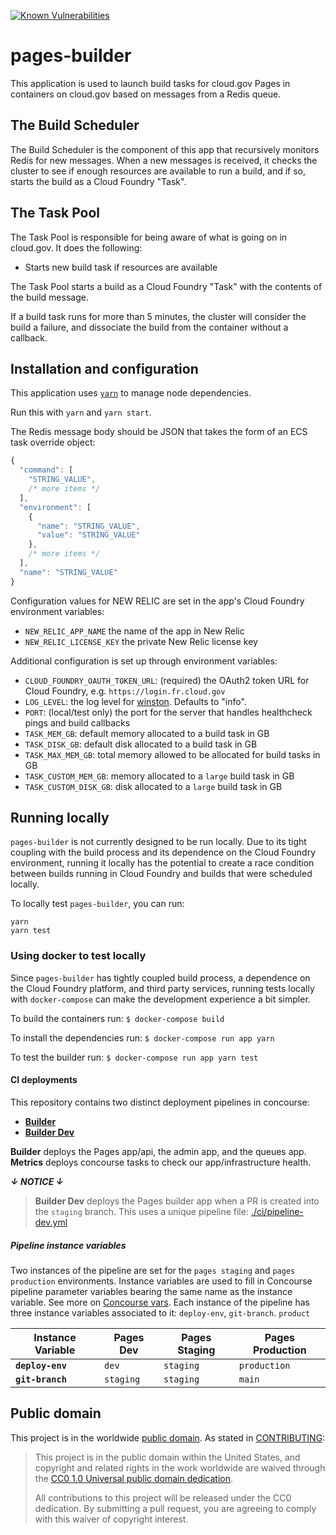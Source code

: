 [![Known Vulnerabilities](https://snyk.io/test/github/cloud-gov/pages-builder/badge.svg)](https://snyk.io/test/github/cloud-gov/pages-builder)

# pages-builder

This application is used to launch build tasks for cloud.gov Pages in containers on cloud.gov based on messages from a Redis queue.

## The Build Scheduler

The Build Scheduler is the component of this app that recursively monitors Redis for new messages. When a new messages is received, it checks the cluster to see if enough resources are available to run a build, and if so, starts the build as a Cloud Foundry "Task".

## The Task Pool

The Task Pool is responsible for being aware of what is going on in cloud.gov.
It does the following:

- Starts new build task if resources are available

The Task Pool starts a build as a Cloud Foundry "Task" with the contents of the build message.

If a build task runs for more than 5 minutes, the cluster will consider the build a failure, and dissociate the build from the container without a callback.

## Installation and configuration

This application uses [`yarn`](https://yarnpkg.com) to manage node dependencies.

Run this with `yarn` and `yarn start`.

The Redis message body should be JSON that takes the form of an ECS task override object:

```js
{
  "command": [
    "STRING_VALUE",
    /* more items */
  ],
  "environment": [
    {
      "name": "STRING_VALUE",
      "value": "STRING_VALUE"
    },
    /* more items */
  ],
  "name": "STRING_VALUE"
}
```

Configuration values for NEW RELIC are set in the app's Cloud Foundry environment variables:

- `NEW_RELIC_APP_NAME` the name of the app in New Relic
- `NEW_RELIC_LICENSE_KEY` the private New Relic license key

Additional configuration is set up through environment variables:

- `CLOUD_FOUNDRY_OAUTH_TOKEN_URL`: (required) the OAuth2 token URL for Cloud Foundry, e.g. `https://login.fr.cloud.gov`
- `LOG_LEVEL`: the log level for [winston](https://github.com/winstonjs/winston#logging-levels). Defaults to "info".
- `PORT`: (local/test only) the port for the server that handles healthcheck pings and build callbacks
- `TASK_MEM_GB`: default memory allocated to a build task in GB
- `TASK_DISK_GB`: default disk allocated to a build task in GB
- `TASK_MAX_MEM_GB`: total memory allowed to be allocated for build tasks in GB
- `TASK_CUSTOM_MEM_GB`: memory allocated to a `large` build task in GB
- `TASK_CUSTOM_DISK_GB`: disk allocated to a `large` build task in GB

## Running locally

`pages-builder` is not currently designed to be run locally. Due to its tight coupling with the build process and its dependence on the Cloud Foundry environment, running it locally has the potential to create a race condition between builds running in Cloud Foundry and builds that were scheduled locally.

To locally test `pages-builder`, you can run:

```
yarn
yarn test
```

### Using docker to test locally

Since `pages-builder` has tightly coupled build process, a dependence on the Cloud Foundry platform, and third party services, running tests locally with `docker-compose` can make the development experience a bit simpler.

To build the containers run:
`$ docker-compose build`

To install the dependencies run:
`$ docker-compose run app yarn`

To test the builder run:
`$ docker-compose run app yarn test`

#### CI deployments
This repository contains two distinct deployment pipelines in concourse:
- [__Builder__](./ci/pipeline.yml)
- [__Builder Dev__](./ci/pipeline-dev.yml)

__Builder__ deploys the Pages app/api, the admin app, and the queues app. __Metrics__ deploys concourse tasks to check our app/infrastructure health.

__*&#8595; NOTICE &#8595;*__

> __Builder Dev__ deploys the Pages builder app when a PR is created into the `staging` branch. This uses a unique pipeline file: [./ci/pipeline-dev.yml](./ci/pipeline-dev.yml)

##### Pipeline instance variables
Two instances of the pipeline are set for the `pages staging` and `pages production` environments. Instance variables are used to fill in Concourse pipeline parameter variables bearing the same name as the instance variable. See more on [Concourse vars](https://concourse-ci.org/vars.html). Each instance of the pipeline has three instance variables associated to it: `deploy-env`, `git-branch`. `product`

|Instance Variable|Pages Dev|Pages Staging|Pages Production|
--- | --- | ---| ---|
|**`deploy-env`**|`dev`|`staging`|`production`|
|**`git-branch`**|`staging`|`staging`|`main`|


## Public domain

This project is in the worldwide [public domain](LICENSE.md). As stated in [CONTRIBUTING](CONTRIBUTING.md):

> This project is in the public domain within the United States, and copyright and related rights in the work worldwide are waived through the [CC0 1.0 Universal public domain dedication](https://creativecommons.org/publicdomain/zero/1.0/).
>
> All contributions to this project will be released under the CC0 dedication. By submitting a pull request, you are agreeing to comply with this waiver of copyright interest.
